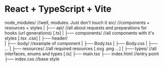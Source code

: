# React + TypeScript + Vite

node_modules/                 //well, modules. Just don't touch it
src/                          //components + resources + styles
|   ├── api/                  //all about requests and preparations for hooks (url generations) [.ts]
|   ├── components/           //all components with it's styles [.tsx .css]
|       ├── header/           
|       ├── body/             //example of component 
|           ├── Body.tsx
|           ├── Body.css 
|       ├── ...
|   ├── resources/            //all required resources [.svg .png ...]
|   ├── types/                //all interfaces, enums and types [.ts]
├── main.tsx
├── index.html                //entry point
├── index.css                 //base style


